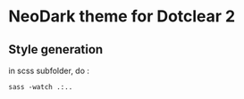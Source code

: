 NeoDark theme for Dotclear 2
============================

Style generation
----------------

in scss subfolder, do :

    sass -watch .:..

